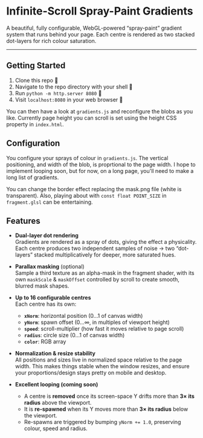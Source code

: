 # Infinite-Scroll Spray-Paint Gradients

A beautiful, fully configurable, WebGL-powered “spray-paint” gradient system that runs behind your page. Each centre is rendered as two stacked dot-layers for rich colour saturation.

---

## Getting Started

1. Clone this repo 👥
2. Navigate to the repo directory with your shell 🐚
3. Run `python -m http.server 8080` 🏃
4. Visit `localhost:8080` in your web browser 🎉

You can then have a look at `gradients.js` and reconfigure the blobs as you like. Currently page height you can scroll is set using the height CSS property in `index.html`.

## Configuration

You configure your sprays of colour in `gradients.js`. The vertical positioning, and width of the blob, is proprtional to the page width. I hope to implement looping soon, but for now, on a long page, you'll need to make a long list of gradients.

You can change the border effect replacing the mask.png file (white is transparent). Also, playing about with `const float POINT_SIZE` in `fragment.glsl` can be entertaining. 

## Features

- **Dual-layer dot rendering**  
  Gradients are rendered as a spray of dots, giving the effect a physicality. Each centre produces two independent samples of noise → two “dot-layers” stacked multiplicatively for deeper, more saturated hues.

- **Parallax masking** (optional)  
  Sample a third texture as an alpha-mask in the fragment shader, with its own `maskScale` & `maskOffset` controlled by scroll to create smooth, blurred mask shapes.

- **Up to 16 configurable centres**  
  Each centre has its own:
  - **`xNorm`**: horizontal position (0…1 of canvas width)
  - **`yNorm`**: spawn offset (0…∞, in multiples of viewport height)
  - **`speed`**: scroll-multiplier (how fast it moves relative to page scroll)
  - **`radius`**: circle size (0…1 of canvas width)
  - **`color`**: RGB array

- **Normalization & resize stability**  
  All positions and sizes live in normalized space relative to the page width. This makes things stable when the window resizes, and ensure your proportions/design stays pretty on mobile and desktop.

- **Excellent looping (coming soon)**  
  - A centre is **removed** once its screen-space Y drifts more than **3× its radius** above the viewport.  
  - It is **re-spawned** when its Y moves more than **3× its radius** below the viewport.  
  - Re-spawns are triggered by bumping `yNorm += 1.0`, preserving colour, speed and radius.
